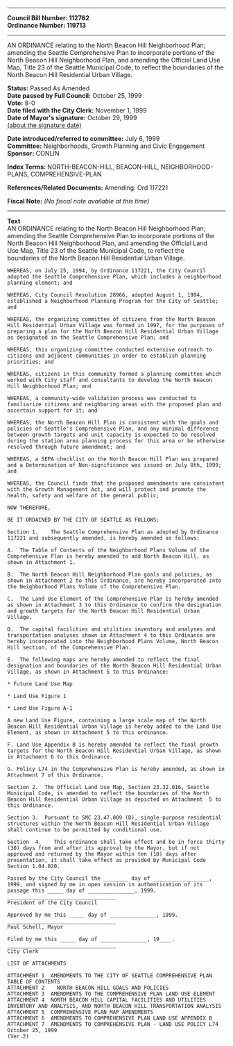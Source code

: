 * * * * *  
  
**Council Bill Number: [](#h0)[](#h2)112762**   
**Ordinance Number: 119713**  
  
* * * * *  
  
AN ORDINANCE relating to the North Beacon Hill Neighborhood Plan; amending the Seattle Comprehensive Plan to incorporate portions of the North Beacon Hill Neighborhood Plan, and amending the Official Land Use Map, Title 23 of the Seattle Municipal Code, to reflect the boundaries of the North Beacon Hill Residential Urban Village.  
  
**Status:** Passed As Amended   
**Date passed by Full Council:** October 25, 1999   
**Vote:** 8-0   
**Date filed with the City Clerk:** November 1, 1999   
**Date of Mayor's signature:** October 29, 1999   
[(about the signature date)](/~public/approvaldate.htm)   
  
  
**Date introduced/referred to committee:** July 6, 1999   
**Committee:** Neighborhoods, Growth Planning and Civic Engagement   
**Sponsor:** CONLIN   
  
**Index Terms:** NORTH-BEACON-HILL, BEACON-HILL, NEIGHBORHOOD-PLANS, COMPREHENSIVE-PLAN  
  
**References/Related Documents:** Amending: Ord 117221  
  
**Fiscal Note:** *(No fiscal note available at this time)*  
  
* * * * *  
  
**Text**  
    AN ORDINANCE relating to the North Beacon Hill Neighborhood Plan;  
    amending the Seattle Comprehensive Plan to incorporate portions of the  
    North Beacon Hill Neighborhood Plan, and amending the Official Land  
    Use Map, Title 23 of the Seattle Municipal Code, to reflect the  
    boundaries of the North Beacon Hill Residential Urban Village.  
  
    WHEREAS, on July 25, 1994, by Ordinance 117221, the City Council  
    adopted the Seattle Comprehensive Plan, which includes a neighborhood  
    planning element; and  
  
    WHEREAS, City Council Resolution 28966, adopted August 1, 1994,  
    established a Neighborhood Planning Program for the City of Seattle;  
    and  
  
    WHEREAS, the organizing committee of citizens from the North Beacon  
    Hill Residential Urban Village was formed in 1997, for the purposes of  
    preparing a plan for the North Beacon Hill Residential Urban Village  
    as designated in the Seattle Comprehensive Plan; and  
  
    WHEREAS, this organizing committee conducted extensive outreach to  
    citizens and adjacent communities in order to establish planning  
    priorities; and  
  
    WHEREAS, citizens in this community formed a planning committee which  
    worked with City staff and consultants to develop the North Beacon  
    Hill Neighborhood Plan; and  
  
    WHEREAS, a community-wide validation process was conducted to  
    familiarize citizens and neighboring areas with the proposed plan and  
    ascertain support for it; and  
  
    WHEREAS, the North Beacon Hill Plan is consistent with the goals and  
    policies of Seattle's Comprehensive Plan, and any minimal difference  
    between growth targets and unit capacity is expected to be resolved  
    during the station area planning process for this area or be otherwise  
    resolved through future amendment; and  
  
    WHEREAS, a SEPA checklist on the North Beacon Hill Plan was prepared  
    and a Determination of Non-significance was issued on July 8th, 1999;  
    and  
  
    WHEREAS, the Council finds that the proposed amendments are consistent  
    with the Growth Management Act, and will protect and promote the  
    health, safety and welfare of the general public;  
  
    NOW THEREFORE,  
  
    BE IT ORDAINED BY THE CITY OF SEATTLE AS FOLLOWS:  
  
    Section 1.    The Seattle Comprehensive Plan as adopted by Ordinance  
    117221 and subsequently amended, is hereby amended as follows:  
  
    A.  The Table of Contents of the Neighborhood Plans Volume of the  
    Comprehensive Plan is hereby amended to add North Beacon Hill, as  
    shown in Attachment 1.  
  
    B.  The North Beacon Hill Neighborhood Plan goals and policies, as  
    shown in Attachment 2 to this Ordinance, are hereby incorporated into  
    the Neighborhood Plans Volume of the Comprehensive Plan.  
  
    C.  The Land Use Element of the Comprehensive Plan is hereby amended  
    as shown in Attachment 3 to this Ordinance to confirm the designation  
    and growth targets for the North Beacon Hill Residential Urban  
    Village.  
  
    D.  The capital facilities and utilities inventory and analyses and  
    transportation analyses shown in Attachment 4 to this Ordinance are  
    hereby incorporated into the Neighborhood Plans Volume, North Beacon  
    Hill section, of the Comprehensive Plan.  
  
    E.  The following maps are hereby amended to reflect the final  
    designation and boundaries of the North Beacon Hill Residential Urban  
    Village, as shown in Attachment 5 to this Ordinance:  
  
    * Future Land Use Map  
  
    * Land Use Figure 1  
  
    * Land Use Figure A-1  
  
    A new Land Use Figure, containing a large scale map of the North  
    Beacon Hill Residential Urban Village is hereby added to the Land Use  
    Element, as shown in Attachment 5 to this ordinance.  
  
    F. Land Use Appendix B is hereby amended to reflect the final growth  
    targets for the North Beacon Hill Residential Urban Village, as shown  
    in Attachment 6 to this Ordinance.  
  
    G. Policy L74 in the Comprehensive Plan is hereby amended, as shown in  
    Attachment 7 of this Ordinance.  
  
    Section 2.  The Official Land Use Map, Section 23.32.016, Seattle  
    Municipal Code, is amended to reflect the boundaries of the North  
    Beacon Hill Residential Urban Village as depicted on Attachment  5 to  
    this Ordinance.  
  
    Section 3.  Pursuant to SMC 23.47.009 (D), single-purpose residential  
    structures within the North Beacon Hill Residential Urban Village  
    shall continue to be permitted by conditional use.  
  
    Section  4.    This ordinance shall take effect and be in force thirty  
    (30) days from and after its approval by the Mayor, but if not  
    approved and returned by the Mayor within ten (10) days after  
    presentation, it shall take effect as provided by Municipal Code  
    Section 1.04.020.  
  
    Passed by the City Council the ________ day of __________________,  
    1999, and signed by me in open session in authentication of its  
    passage this _____ day of _______________, 1999.  
    ___________________________________  
    President of the City Council  
  
    Approved by me this _____ day of _______________, 1999.  
    ___________________________________  
    Paul Schell, Mayor  
  
    Filed by me this _____ day of _______________, 19____.  
    ___________________________________  
    City Clerk  
  
    LIST OF ATTACHMENTS  
  
    ATTACHMENT 1  AMENDMENTS TO THE CITY OF SEATTLE COMPREHENSIVE PLAN  
    TABLE OF CONTENTS  
    ATTACHMENT 2    NORTH BEACON HILL GOALS AND POLICIES  
    ATTACHMENT 3  AMENDMENTS TO THE COMPREHENSIVE PLAN LAND USE ELEMENT  
    ATTACHMENT 4  NORTH BEACON HILL CAPITAL FACILITIES AND UTILITIES  
    INVENTORY AND ANALYSIS, AND NORTH BEACON HILL TRANSPORTATION ANALYSIS  
    ATTACHMENT 5  COMPREHENSIVE PLAN MAP AMENDMENTS  
    ATTACHMENT 6  AMENDMENTS TO COMPREHENSIVE PLAN LAND USE APPENDIX B  
    ATTACHMENT 7  AMENDMENTS TO COMPREHENSIVE PLAN - LAND USE POLICY L74  
    October 25, 1999  
    (Ver.2)  
